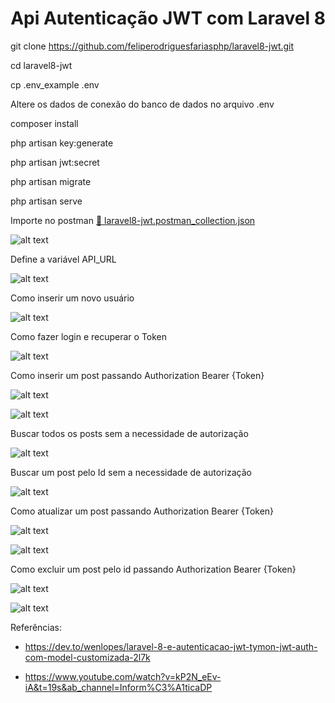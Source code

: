 <h1 align="center">Api Autenticação JWT com Laravel 8</h1>

git clone https://github.com/feliperodriguesfariasphp/laravel8-jwt.git

cd laravel8-jwt

cp .env_example .env

Altere os dados de conexão do banco de dados no arquivo .env

composer install

php artisan key:generate

php artisan jwt:secret

php artisan migrate

php artisan serve

Importe no postman
<a href="https://github.com/feliperodriguesfariasphp/laravel8-jwt/blob/main/postman/Introdu%C3%A7%C3%A3o%20-%20Importar%20json%20postman/laravel8-jwt.postman_collection.json">🔗 laravel8-jwt.postman_collection.json</a>

![alt text](https://github.com/feliperodriguesfariasphp/laravel8-jwt/blob/main/postman/Introdu%C3%A7%C3%A3o%20-%20Importar%20json%20postman/Importar%20arquivo%20json%20postman.png?raw=true)

Define a variável API_URL

![alt text](https://github.com/feliperodriguesfariasphp/laravel8-jwt/blob/main/postman/0%20-%20Define%20a%20vari%C3%A1vel%20API_URL/Environments_API_URL.png?raw=true)

Como inserir um novo usuário

![alt text](https://github.com/feliperodriguesfariasphp/laravel8-jwt/blob/main/postman/1%20-%20Novo%20Usu%C3%A1rio/NovoUsuario.png?raw=true)

Como fazer login e recuperar o Token

![alt text](https://github.com/feliperodriguesfariasphp/laravel8-jwt/blob/main/postman/2%20-%20Realiza%20o%20Login%20e%20recupera%20o%20Token/LoginRecuperandoToken.png?raw=true)

Como inserir um post passando Authorization Bearer {Token}

![alt text](https://github.com/feliperodriguesfariasphp/laravel8-jwt/blob/main/postman/3%20-%20Adicionar%20um%20post%20autenticado/CadastrarNovoPostHeadersAuthorizationBearer_1.png?raw=true)

![alt text](https://github.com/feliperodriguesfariasphp/laravel8-jwt/blob/main/postman/3%20-%20Adicionar%20um%20post%20autenticado/CadastrarNovoPostBodyJson_2.png?raw=true)

Buscar todos os posts sem a necessidade de autorização

![alt text](https://github.com/feliperodriguesfariasphp/laravel8-jwt/blob/main/postman/4%20-%20Buscar%20todos%20os%20posts%20ou%20apenas%20um%20post%20pelo%20id%20sem%20autentica%C3%A7%C3%A3o/BuscarTodosPosts.png?raw=true)

Buscar um post pelo Id sem a necessidade de autorização

![alt text](https://github.com/feliperodriguesfariasphp/laravel8-jwt/blob/main/postman/4%20-%20Buscar%20todos%20os%20posts%20ou%20apenas%20um%20post%20pelo%20id%20sem%20autentica%C3%A7%C3%A3o/BuscarPostPeloId.png?raw=true)

Como atualizar um post passando Authorization Bearer {Token}

![alt text](https://github.com/feliperodriguesfariasphp/laravel8-jwt/blob/main/postman/5%20-%20Atualizar%20um%20post%20autenticado/AtualizarPostHeadersAuthorizationBearer_1.png?raw=true)

![alt text](https://github.com/feliperodriguesfariasphp/laravel8-jwt/blob/main/postman/5%20-%20Atualizar%20um%20post%20autenticado/AtualizarPostBodyJson_2.png?raw=true)

Como excluir um post pelo id passando Authorization Bearer {Token}

![alt text](https://github.com/feliperodriguesfariasphp/laravel8-jwt/blob/main/postman/6%20-%20Excluir%20um%20post%20Autenticado/ExcluirPostHeadersAuthorizationBearer_1.png?raw=true)

![alt text](https://github.com/feliperodriguesfariasphp/laravel8-jwt/blob/main/postman/6%20-%20Excluir%20um%20post%20Autenticado/ExcluirPostBody_2.png?raw=true)

Referências: 

- https://dev.to/wenlopes/laravel-8-e-autenticacao-jwt-tymon-jwt-auth-com-model-customizada-2l7k


- https://www.youtube.com/watch?v=kP2N_eEv-iA&t=19s&ab_channel=Inform%C3%A1ticaDP
